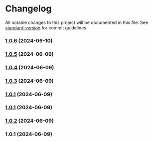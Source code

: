 # Changelog

All notable changes to this project will be documented in this file. See [standard-version](https://github.com/conventional-changelog/standard-version) for commit guidelines.

### [1.0.6](https://github.com/LewdHuTao/shittybot-canvas/compare/v1.0.5...v1.0.6) (2024-06-10)

### [1.0.5](https://github.com/LewdHuTao/shittybot-canvas/compare/v1.0.4...v1.0.5) (2024-06-09)

### [1.0.4](https://github.com/LewdHuTao/shittybot-canvas/compare/v1.0.3...v1.0.4) (2024-06-09)

### [1.0.3](https://github.com/LewdHuTao/shittybot-canvas/compare/v1.0.2...v1.0.3) (2024-06-09)

### [1.0.1](https://github.com/LewdHuTao/shittybot-canvas/compare/v1.0.2...v1.0.1) (2024-06-09)

### [1.0.1](https://github.com/LewdHuTao/shittybot-canvas/compare/v1.0.2...v1.0.1) (2024-06-09)

### [1.0.2](https://github.com/LewdHuTao/shittybot-canvas/compare/v1.0.1...v1.0.2) (2024-06-09)

### 1.0.1 (2024-06-09)

